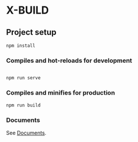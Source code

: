 # X-BUILD

## Project setup

```
npm install
```

### Compiles and hot-reloads for development
```

npm run serve
```

### Compiles and minifies for production

```
npm run build
```

### Documents

See [Documents](https://codexu.github.io/).